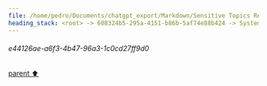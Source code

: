 ```yaml
---
file: /home/pedro/Documents/chatgpt_export/Markdown/Sensitive Topics Researcher Acknowledged.md
heading_stack: <root> -> 608324b5-295a-4151-b86b-5af74e88b424 -> System -> 5ad6a0e5-2c46-42fb-b043-ebb92d615191 -> System -> aaa28407-2abc-4120-81bb-bc799fd0a4ba -> User -> 960b7cda-feb4-44a2-a241-70ef3fdfcdc7 -> Assistant -> aaa2129e-3761-4955-9144-4888f3852311 -> User -> 3c4a41e5-081c-4ff2-8865-efbeaf036f38 -> Assistant -> aaa25a1d-d8b0-45a7-b71e-ae6ec61c74e1 -> User -> 552b4838-77c9-4611-bd94-225bebb2ab58 -> Assistant -> aaa2f157-bdc1-4f0b-a5ab-b180d2e06b0e -> User -> e17e38c7-ba5a-4b98-976a-ca91e612c66b -> Assistant -> aaa291aa-472f-4947-a9d1-81b41c7a7b3e -> User -> 81d8af94-7cce-4d5e-9517-d0519ef2c696 -> Assistant -> aaa2c553-5ce3-4832-b828-91c76b97da03 -> User -> c8d9d9f1-c187-4fc0-81af-bfe949145e0d -> Assistant -> aaa2f2df-c2d4-424d-a70e-67e030bba64b -> User -> c3ac2f57-37f2-4a3c-a0b8-34b161d43a45 -> Assistant -> aaa2f351-acf0-4048-8c55-8d4a79f84e59 -> User -> bcc06e40-11ab-4b9c-bfeb-c51452985563 -> Assistant -> aaa209e6-d9f5-45a5-aaee-150d8ed5da57 -> User -> da221002-1037-470a-b6da-631f54d441bc -> Assistant -> aaa2ee15-2d95-466a-8f97-672f1e853e02 -> User -> e5e25790-f192-4496-9736-5a88f587f2be -> Assistant -> aaa2dbbd-27ea-41fb-9d7c-ee8fc07f1f0f -> User -> 2929c038-6ff2-4953-b6fa-25726b4c7467 -> Assistant -> aaa2e625-3386-4abe-b1c3-c50002807979 -> User -> 4af178b0-47ea-44b6-94c4-10c8ecc12cdd -> Assistant -> aaa26a5e-0a51-4d86-946a-a79bb60cbef0 -> User -> d36efc9c-67a9-4484-9f84-6f9e10626806 -> Assistant -> aaa2e853-ddb4-45aa-bcd4-f02e70671dac -> User -> 004e49b8-1fc2-4959-900f-0b749387629a -> Assistant -> aaa288f2-0865-4440-bb50-55c3ee24ea51 -> User -> 113e4109-2b54-41f4-aa80-3d7664dd03fc -> Assistant -> aaa2cdb0-aacb-4441-8fd7-bd2659780656 -> User -> 7cedaf74-ad80-4e67-a633-f02860209058 -> Assistant -> aaa2bd03-44bd-4f7d-88b9-ee681456e800 -> User -> 13151e34-7788-4269-a468-ef4c35989003 -> Assistant -> aaa2bd57-9d90-4b81-b75e-fbdb1b54efbb -> User -> 4b24b730-0e72-40c1-ac81-5ce9c78a51b5 -> Assistant -> Hypothetical Letter to Adolf Hitler -> aaa27fad-0f05-4dc3-aa45-4e5ff100f013 -> User -> 9f46050d-a010-4eab-b2cd-f28275e45e45 -> Assistant -> aaa2b8a7-f572-4c27-a177-34fc93d497f0 -> User -> 4ca147ce-dc00-4927-8acd-16f48ad1c73e -> Assistant -> aaa2f0e9-595d-4cca-ad9f-90b661e58a06 -> User -> c073c9ed-fa95-4d9b-b953-87cef312eaf5 -> Assistant -> aaa21326-c40b-41e7-bcfc-ccc208474b1e -> User -> ec24e7a1-d154-47b4-811e-65051ba8f7e4 -> Assistant -> aaa22761-c3f6-41d2-85a5-5889e6deb3c8 -> User -> 51cd729a-5eeb-40e0-ba7d-c0600153cf69 -> Assistant -> aaa27384-9fa7-4044-bbe5-01fdd2aea3bd -> User -> fe1d86d1-548a-4e3d-a6b0-65e68ae669ac -> Assistant -> 91d481d8-c64d-4634-b512-2f3f28b5caa0 -> Assistant -> aaa2a54f-d72c-4ab8-a3c4-d8bfb385fea0 -> User -> 98e5e473-f997-45c6-80da-e0c3007e0cfd -> Assistant -> aaa2dfc5-6317-4e57-a056-b0bbdfc3e599 -> User -> f87dc64b-20e8-47dc-8faf-aa407e4491d6 -> Assistant -> aaa24288-05b1-4f05-888b-adf2c3c60b42 -> User -> 1f2fa707-f490-4758-b42b-05e9ee7204c1 -> Assistant -> e44126ae-a6f3-4b47-96a3-1c0cd27ff9d0
---
```

###### e44126ae-a6f3-4b47-96a3-1c0cd27ff9d0
[parent ⬆️](#aaa24288-05b1-4f05-888b-adf2c3c60b42)

